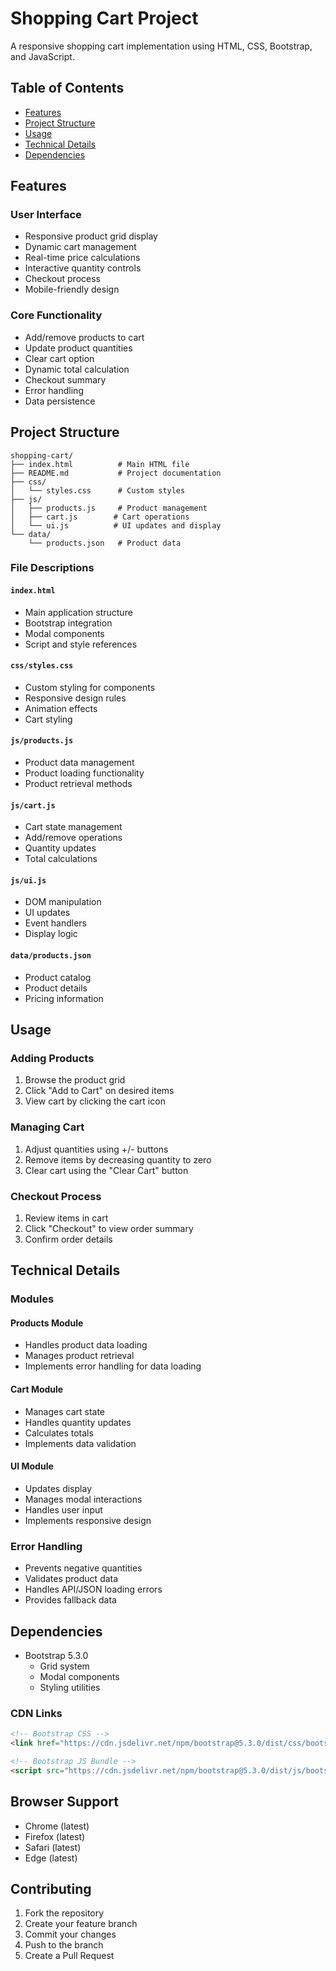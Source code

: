 # Shopping Cart Project

A responsive shopping cart implementation using HTML, CSS, Bootstrap, and JavaScript.

## Table of Contents
- [Features](#features)
- [Project Structure](#project-structure)
- [Usage](#usage)
- [Technical Details](#technical-details)
- [Dependencies](#dependencies)

## Features

### User Interface
- Responsive product grid display
- Dynamic cart management
- Real-time price calculations
- Interactive quantity controls
- Checkout process
- Mobile-friendly design

### Core Functionality
- Add/remove products to cart
- Update product quantities
- Clear cart option
- Dynamic total calculation
- Checkout summary
- Error handling
- Data persistence

## Project Structure

```
shopping-cart/
├── index.html          # Main HTML file
├── README.md           # Project documentation
├── css/
│   └── styles.css      # Custom styles
├── js/
│   ├── products.js     # Product management
│   ├── cart.js        # Cart operations
│   └── ui.js          # UI updates and display
└── data/
    └── products.json   # Product data
```

### File Descriptions

#### `index.html`
- Main application structure
- Bootstrap integration
- Modal components
- Script and style references

#### `css/styles.css`
- Custom styling for components
- Responsive design rules
- Animation effects
- Cart styling

#### `js/products.js`
- Product data management
- Product loading functionality
- Product retrieval methods

#### `js/cart.js`
- Cart state management
- Add/remove operations
- Quantity updates
- Total calculations

#### `js/ui.js`
- DOM manipulation
- UI updates
- Event handlers
- Display logic

#### `data/products.json`
- Product catalog
- Product details
- Pricing information


## Usage

### Adding Products
1. Browse the product grid
2. Click "Add to Cart" on desired items
3. View cart by clicking the cart icon

### Managing Cart
1. Adjust quantities using +/- buttons
2. Remove items by decreasing quantity to zero
3. Clear cart using the "Clear Cart" button

### Checkout Process
1. Review items in cart
2. Click "Checkout" to view order summary
3. Confirm order details

## Technical Details

### Modules

#### Products Module
- Handles product data loading
- Manages product retrieval
- Implements error handling for data loading

#### Cart Module
- Manages cart state
- Handles quantity updates
- Calculates totals
- Implements data validation

#### UI Module
- Updates display
- Manages modal interactions
- Handles user input
- Implements responsive design

### Error Handling
- Prevents negative quantities
- Validates product data
- Handles API/JSON loading errors
- Provides fallback data

## Dependencies

- Bootstrap 5.3.0
  - Grid system
  - Modal components
  - Styling utilities

### CDN Links
```html
<!-- Bootstrap CSS -->
<link href="https://cdn.jsdelivr.net/npm/bootstrap@5.3.0/dist/css/bootstrap.min.css" rel="stylesheet">

<!-- Bootstrap JS Bundle -->
<script src="https://cdn.jsdelivr.net/npm/bootstrap@5.3.0/dist/js/bootstrap.bundle.min.js"></script>
```

## Browser Support

- Chrome (latest)
- Firefox (latest)
- Safari (latest)
- Edge (latest)

## Contributing

1. Fork the repository
2. Create your feature branch
3. Commit your changes
4. Push to the branch
5. Create a Pull Request


